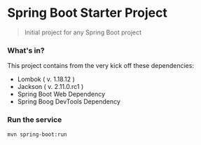 # Spring Boot Starter Project
> Initial project for any Spring Boot project
### What's in?
This project contains from the very kick off these dependencies:
- Lombok ( v. 1.18.12 )
- Jackson ( v. 2.11.0.rc1 )
- Spring Boot Web Dependency
- Spring Boog DevTools Dependency

### Run the service
```sh
mvn spring-boot:run
```
